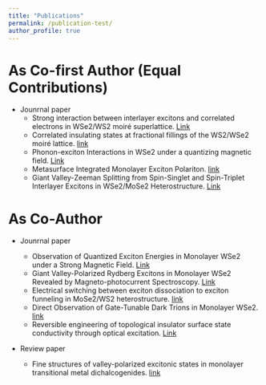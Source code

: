 ```yaml
---
title: "Publications"
permalink: /publication-test/
author_profile: true
---
```



As Co-first Author (Equal Contributions)
======

* Jounrnal paper
  * Strong interaction between interlayer excitons and correlated electrons in WSe2/WS2 moiré superlattice. [Link](https://www.nature.com/articles/s41467-021-23732-6)
  * Correlated insulating states at fractional fillings of the WS2/WSe2 moiré lattice. [link](https://www.nature.com/articles/s41567-021-01171-w)
  * Phonon-exciton Interactions in WSe2 under a quantizing magnetic field. [Link](https://www.nature.com/articles/s41467-020-16934-x)
  * Metasurface Integrated Monolayer Exciton Polariton. [link](https://pubs.acs.org/doi/abs/10.1021/acs.nanolett.0c01624)
  * Giant Valley-Zeeman Splitting from Spin-Singlet and Spin-Triplet Interlayer Excitons in WSe2/MoSe2 Heterostructure. [Link](https://pubs.acs.org/doi/abs/10.1021/acs.nanolett.9b04528)

As Co-Author 
======

* Jounrnal paper
  * Observation of Quantized Exciton Energies in Monolayer WSe2 under a Strong Magnetic Field. [Link](https://journals.aps.org/prx/abstract/10.1103/PhysRevX.10.021024)
  * Giant Valley-Polarized Rydberg Excitons in Monolayer WSe2 Revealed by Magneto-photocurrent Spectroscopy. [Link](https://pubs.acs.org/doi/abs/10.1021/acs.nanolett.0c03167)
  * Electrical switching between exciton dissociation to exciton funneling in MoSe2/WS2 heterostructure. [link](https://www.nature.com/articles/s41467-020-16419-x)
  * Direct Observation of Gate-Tunable Dark Trions in Monolayer WSe2. [link](https://pubs.acs.org/doi/abs/10.1021/acs.nanolett.9b02132)
  * Reversible engineering of topological insulator surface state conductivity through optical excitation. [Link](https://iopscience.iop.org/article/10.1088/1361-6528/abde01/meta)

* Review paper
  * Fine structures of valley-polarized excitonic states in monolayer transitional metal dichalcogenides. [link](https://www.degruyter.com/document/doi/10.1515/nanoph-2020-0054/html)



